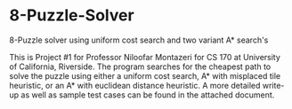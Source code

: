 # 8-Puzzle-Solver
8-Puzzle solver using uniform cost search and two variant A* search's

This is Project #1 for Professor Niloofar Montazeri for CS 170 at University of California, Riverside. 
The program searches for the cheapest path to solve the puzzle using either a uniform cost search,
A* with misplaced tile heuristic, or an A* with euclidean distance heuristic. A more detailed write-up
as well as sample test cases can be found in the attached document.
